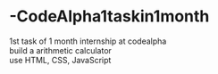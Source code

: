 # -CodeAlpha1taskin1month
1st task of 1 month internship at codealpha
<br>
build a arithmetic calculator
<br>
use HTML, CSS, JavaScript
